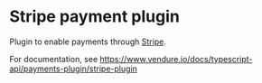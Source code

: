 # Stripe payment plugin

Plugin to enable payments through [Stripe](https://stripe.com/docs).

For documentation, see https://www.vendure.io/docs/typescript-api/payments-plugin/stripe-plugin
